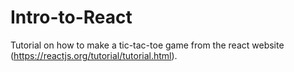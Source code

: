 # Intro-to-React
Tutorial on how to make a tic-tac-toe game from the react website (https://reactjs.org/tutorial/tutorial.html).
